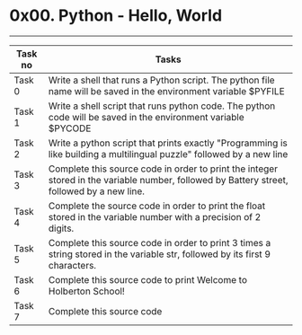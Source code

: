 # 0x00. Python - Hello, World
---
|Task no|Tasks	|
|-------|-------|
|Task 0 |Write a shell that runs a Python script. The python file name will be saved in the environment variable $PYFILE|
|Task 1 |Write a shell script that runs python code. The python code will be saved in the environment variable $PYCODE|
|Task 2 |Write a python script that prints exactly "Programming is like building a multilingual puzzle" followed by a new line|
|Task 3 |Complete this source code in order to print the integer stored in the variable number, followed by Battery street, followed by a new line.|
|Task 4 |Complete the source code in order to print the float stored in the variable number with a precision of 2 digits.|
|Task 5 |Complete this source code in order to print 3 times a string stored in the variable str, followed by its first 9 characters.|
|Task 6 |Complete this source code to print Welcome to Holberton School!|
|Task 7 |Complete this source code|

